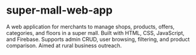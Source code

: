 # super-mall-web-app
A web application for merchants to manage shops, products, offers, categories, and floors in a super mall. Built with HTML, CSS, JavaScript, and Firebase. Supports admin CRUD, user browsing, filtering, and product comparison. Aimed at rural business outreach.
